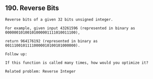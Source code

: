 ## 190\. Reverse Bits

    Reverse bits of a given 32 bits unsigned integer.
    
    For example, given input 43261596 (represented in binary as 00000010100101000001111010011100),
    
    return 964176192 (represented in binary as 00111001011110000010100101000000).
    
    Follow up:
    
    If this function is called many times, how would you optimize it?
    
    Related problem: Reverse Integer
  